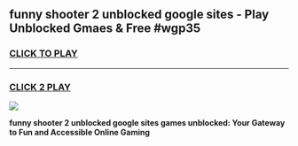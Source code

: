 
## funny shooter 2 unblocked google sites - Play Unblocked Gmaes & Free #wgp35
<h3>
<a href="https://news.freeplayer.one?title=funny_shooter_2_unblocked_google_sites&ref=03M">CLICK TO PLAY</a></h3>
<hr>

<h3>
<a href="https://news.freeplayer.one?title=funny_shooter_2_unblocked_google_sites&ref=03M">CLICK 2 PLAY</a>
  
</h3>

<a href="https://news.freeplayer.one?title=funny_shooter_2_unblocked_google_sites&ref=03M"><img src="https://clearcache.store/games.png"></a>


**funny shooter 2 unblocked google sites games unblocked: Your Gateway to Fun and Accessible Online Gaming**
